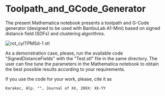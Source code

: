 # Toolpath_and_GCode_Generator

The present Mathematica notebook presents a toolpath and G-Code generator (designed to be used with BambuLab A1-Mini) based on signed distance field (SDFs) and clustering algorithms.


![rot_cylTPMSd-1 stl](https://github.com/user-attachments/assets/bbfabbcf-1b13-4a73-b952-d9ada6be5786)



As a demonstration case, please, run the available code "SignedDistanceFields" with the "Test.stl" file in the same directory. The user can fine tune the parameters in the Mathematica notebook to obtain the best possible results according to your requirements.

If you use the code for your work, please, cite it as

    Karakoc, Alp. "", Journal of XX, 20XX: XX-YY
